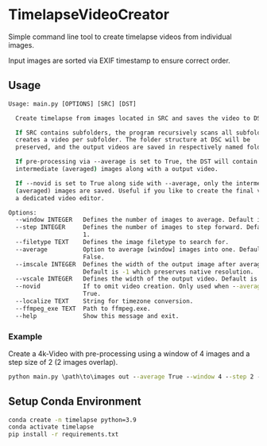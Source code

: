 # TimelapseVideoCreator
Simple command line tool to create timelapse videos from individual images. 

Input images are sorted via EXIF timestamp to ensure correct order. 


## Usage
```cmd
Usage: main.py [OPTIONS] [SRC] [DST]

  Create timelapse from images located in SRC and saves the video to DST

  If SRC contains subfolders, the program recursively scans all subfolders and
  creates a video per subfolder. The folder structure at DSC will be
  preserved, and the output videos are saved in respectively named folders.

  If pre-processing via --average is set to True, the DST will contain
  intermediate (averaged) images along with a output video.

  If --novid is set to True along side with --average, only the intermediate
  (averaged) images are saved. Useful if you like to create the final video in
  a dedicated video editor.

Options:
  --window INTEGER   Defines the number of images to average. Default is 3.
  --step INTEGER     Defines the number of images to step forward. Default is
                     1.
  --filetype TEXT    Defines the image filetype to search for.
  --average          Option to average [window] images into one. Default is
                     False.
  --imscale INTEGER  Defines the width of the output image after averaging.
                     Default is -1 which preserves native resolution.
  --vscale INTEGER   Defines the width of the output video. Default is 1920.
  --novid            If to omit video creation. Only used when --average ==
                     True.
  --localize TEXT    String for timezone conversion.
  --ffmpeg_exe TEXT  Path to ffmpeg.exe.
  --help             Show this message and exit.

```

### Example

Create a 4k-Video with pre-processing using a window of 4 images and a step size of 2 (2 images overlap). 
```cmd
python main.py \path\to\images out --average True --window 4 --step 2 --vscale 4096 --ffmpeg_exe \ffmpeg-4.4.1-full_build\bin\ffmpeg.exe
```

## Setup Conda Environment
```cmd 
conda create -n timelapse python=3.9
conda activate timelapse
pip install -r requirements.txt
```
